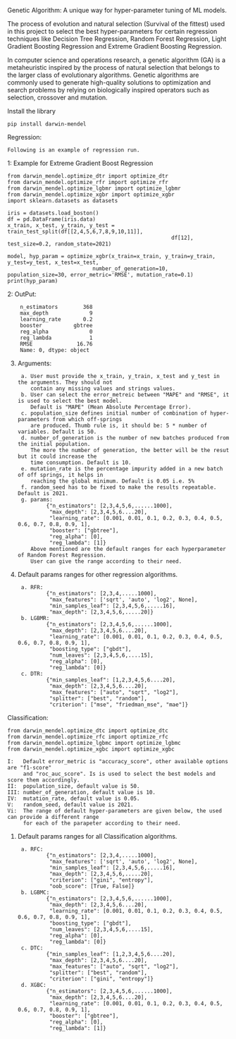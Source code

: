 Genetic Algorithm: A unique way for hyper-parameter tuning of ML models.

The process of evolution and natural selection (Survival of the fittest) used in this project 
to select the best hyper-parameters for certain regression techniques like 
Decision Tree Regression, Random Forest Regression, Light Gradient Boosting Regression 
and Extreme Gradient Boosting Regression.

In computer science and operations research, a genetic algorithm (GA) is a metaheuristic 
inspired by the process of natural selection that belongs to the larger class of evolutionary algorithms. 
Genetic algorithms are commonly used to generate high-quality solutions to optimization 
and search problems by relying on biologically inspired operators such as 
selection, crossover and mutation.


Install the library

    pip install darwin-mendel

Regression:
         
    Following is an example of regression run.


1: Example for Extreme Gradient Boost Regression

    from darwin_mendel.optimize_dtr import optimize_dtr
    from darwin_mendel.optimize_rfr import optimize_rfr
    from darwin_mendel.optimize_lgbmr import optimize_lgbmr
    from darwin_mendel.optimize_xgbr import optimize_xgbr
    import sklearn.datasets as datasets

    iris = datasets.load_boston()
    df = pd.DataFrame(iris.data)
    x_train, x_test, y_train, y_test = train_test_split(df[[2,4,5,6,7,8,9,10,11]], 
                                                        df[12], test_size=0.2, random_state=2021)

    model, hyp_param = optimize_xgbr(x_train=x_train, y_train=y_train, y_test=y_test, x_test=x_test,
                               number_of_generation=10, population_size=30, error_metric='RMSE', mutation_rate=0.1)
    print(hyp_param)


2: OutPut: 

        n_estimators        368
        max_depth             9
        learning_rate       0.2
        booster          gbtree
        reg_alpha             0
        reg_lambda            1
        RMSE              16.76
        Name: 0, dtype: object


3. Arguments:


        a. User must provide the x_train, y_train, x_test and y_test in the arguments. They should not 
           contain any missing values and strings values.
        b. User can select the error_metreic between "MAPE" and "RMSE", it is used to select the best model.
           Default is "MAPE" (Mean Absolute Percentage Error).
        c. population_size defines initial number of combination of hyper-parameters from which off-springs
           are produced. Thumb rule is, it should be: 5 * number of variables. Default is 50.
        d. number_of_generation is the number of new batches produced from the initial population.
           The more the number of generation, the better will be the resut but it could increase the 
           time consumption. Default is 10.
        e. mutation_rate is the percentage impurity added in a new batch of off springs, it helps in
           reaching the global minimum. Default is 0.05 i.e. 5%
        f. random_seed has to be fixed to make the results repeatable. Default is 2021.
        g. params: 
                {"n_estimators": [2,3,4,5,6,......1000],
                 "max_depth": [2,3,4,5,6....20],
                 "learning_rate": [0.001, 0.01, 0.1, 0.2, 0.3, 0.4, 0.5, 0.6, 0.7, 0.8, 0.9, 1],
                 "booster": ["gbtree"],
                 "reg_alpha": [0],
                 "reg_lambda": [1]} 
           Above mentioned are the default ranges for each hyperparameter of Random Forest Regression.
           User can give the range according to their need.

4. Default params ranges for other regression algorithms.
        

        a. RFR: 
                {"n_estimators": [2,3,4,.....1000],
                 "max_features": ['sqrt', 'auto', 'log2', None],
                 "min_samples_leaf": [2,3,4,5,6,.....16],
                 "max_depth": [2,3,4,5,6,.....20]}
        b. LGBMR: 
                {"n_estimators": [2,3,4,5,6,......1000],
                 "max_depth": [2,3,4,5,6....20],
                 "learning_rate": [0.001, 0.01, 0.1, 0.2, 0.3, 0.4, 0.5, 0.6, 0.7, 0.8, 0.9, 1],
                 "boosting_type": ["gbdt"],
                 "num_leaves": [2,3,4,5,6,....15],
                 "reg_alpha": [0],
                 "reg_lambda": [0]}  
        c. DTR: 
                {"min_samples_leaf": [1,2,3,4,5,6....20],
                 "max_depth": [2,3,4,5,6....20],
                 "max_features": ["auto", "sqrt", "log2"],
                 "splitter": ["best", "random"],
                 "criterion": ["mse", "friedman_mse", "mae"]}  

Classification:

    from darwin_mendel.optimize_dtc import optimize_dtc
    from darwin_mendel.optimize_rfc import optimize_rfc
    from darwin_mendel.optimize_lgbmc import optimize_lgbmc
    from darwin_mendel.optimize_xgbc import optimize_xgbc

    I:   Default error_metric is "accuracy_score", other available options are "f1-score" 
         and "roc_auc_score". Is is used to select the best models and score them accordingly.
    II:  population_size, default value is 50.
    III: number_of_generation, default value is 10.
    IV:  mutation_rate, default value is 0.05.
    V:   random_seed, default value is 2021.
    Vi:  The range of default hyper-parameters are given below, the used can provide a different range
         for each of the parapeter according to their need.


1. Default params ranges for all Classification algorithms.


        a. RFC: 
                {"n_estimators": [2,3,4,.....1000],
                 "max_features": ['sqrt', 'auto', 'log2', None],
                 "min_samples_leaf": [2,3,4,5,6,.....16],
                 "max_depth": [2,3,4,5,6,.....20],
                 "criterion": ["gini", "entropy"],
                 "oob_score": [True, False]}
        b. LGBMC: 
                {"n_estimators": [2,3,4,5,6,......1000],
                 "max_depth": [2,3,4,5,6....20],
                 "learning_rate": [0.001, 0.01, 0.1, 0.2, 0.3, 0.4, 0.5, 0.6, 0.7, 0.8, 0.9, 1],
                 "boosting_type": ["gbdt"],
                 "num_leaves": [2,3,4,5,6,....15],
                 "reg_alpha": [0],
                 "reg_lambda": [0]}  
        c. DTC: 
                {"min_samples_leaf": [1,2,3,4,5,6....20],
                 "max_depth": [2,3,4,5,6....20],
                 "max_features": ["auto", "sqrt", "log2"],
                 "splitter": ["best", "random"],
                 "criterion": ["gini", "entropy"]}  
        d. XGBC: 
                {"n_estimators": [2,3,4,5,6,......1000],
                 "max_depth": [2,3,4,5,6....20],
                 "learning_rate": [0.001, 0.01, 0.1, 0.2, 0.3, 0.4, 0.5, 0.6, 0.7, 0.8, 0.9, 1],
                 "booster": ["gbtree"],
                 "reg_alpha": [0],
                 "reg_lambda": [1]} 